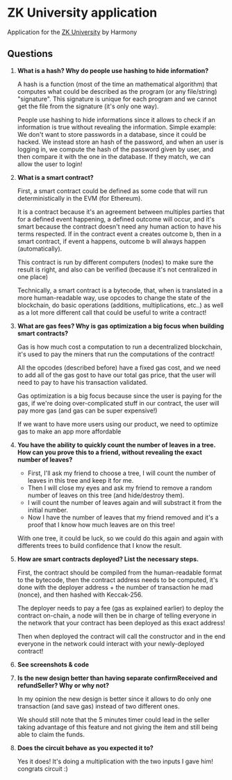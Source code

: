 # ZK University application
Application for the [ZK University](https://zku.one/apply-now) by Harmony

## Questions
1. **What is a hash? Why do people use hashing to hide information?**

    A hash is a function (most of the time an mathematical algorithm) that computes what could be described as the program (or any file/string) "signature".
    This signature is unique for each program and we cannot get the file from the signature (it's only one way).

    People use hashing to hide informations since it allows to check if an information is true without revealing the information. 
    Simple example: We don't want to store passwords in a database, since it could be hacked. 
    We instead store an hash of the password, and when an user is logging in, we compute the hash of the password given by user, and then compare it with the one in the database. If they match, we can allow the user to login!

2. **What is a smart contract?**

    First, a smart contract could be defined as some code that will run deterministically in the EVM (for Ethereum).

    It is a contract because it's an agreement between multiples parties that for a defined event happening, a defined outcome will occur,
    and it's smart because the contract doesn't need any human action to have his terms respected. If in the contract event a creates outcome b, then in a smart contract, if event a happens, outcome b will always happen (automatically).

    This contract is run by different computers (nodes) to make sure the result is right, and also can be verified (because it's not centralized in one place)

    Technically, a smart contract is a bytecode, that, when is translated in a more human-readable way, use opcodes to change the state of the blockchain, do basic operations (additions, multiplications, etc..) as well as a lot more different call that could be useful to write a contract!


3. **What are gas fees? Why is gas optimization a big focus when building smart contracts?**

    Gas is how much cost a computation to run a decentralized blockchain, it's used to pay the miners that run the computations of the contract!

    All the opcodes (described before) have a fixed gas cost, and we need to add all of the gas gost to have our total gas price, that the user will need to pay to have his transaction validated.

    Gas optimization is a big focus because since the user is paying for the gas, if we're doing over-complicated stuff in our contract, the user will pay more gas (and gas can be super expensive!)

    If we want to have more users using our product, we need to optimize gas to make an app more affordable

4. **You have the ability to quickly count the number of leaves in a tree. How can you prove this to a friend, without revealing the exact number of leaves?**

    - First, I'll ask my friend to choose a tree, I will count the number of leaves in this tree and keep it for me.
    - Then I will close my eyes and ask my friend to remove a random number of leaves on this tree (and hide/destroy them).
    - I will count the number of leaves again and will substract it from the initial number. 
    - Now I have the number of leaves that my friend removed and it's a proof that I know how much leaves are on this tree!
    
    With one tree, it could be luck, so we could do this again and again with differents trees to build confidence that I know the result.


5. **How are smart contracts deployed? List the necessary steps.**

    First, the contract should be compiled from the human-readable format to the bytecode, then the contract address needs to be computed, it's done with the deployer address + the number of transaction he mad (nonce), and then hashed with Keccak-256.

    The deployer needs to pay a fee (gas as explained earlier) to deploy the contract on-chain, a node will then be in charge of telling everyone in the network that your contract has been deployed as this exact address! 
    
    Then when deployed the contract will call the constructor and in the end everyone in the network could interact with your newly-deployed contract!

6. **See screenshots & code**

7. **Is the new design better than having separate confirmReceived and refundSeller? Why or why not?**

    In my opinion the new design is better since it allows to do only one transaction (and save gas) instead of two different ones.
     
    We should still note that the 5 minutes timer could lead in the seller taking advantage of this feature and not giving the item and still being able to claim the funds.

8. **Does the circuit behave as you expected it to?**

    Yes it does! It's doing a multiplication with the two inputs I gave him! congrats circuit :)
